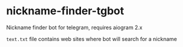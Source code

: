 # nickname-finder-tgbot
Nickname finder bot for telegram, requires aiogram 2.x

```text.txt``` file contains web sites where bot will search for a nickname
